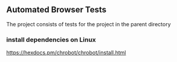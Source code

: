 ## Automated Browser Tests
The project consists of tests for the project in the parent directory

### install dependencies on Linux

https://hexdocs.pm/chrobot/chrobot/install.html